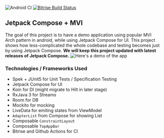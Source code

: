 ![Android CI](https://github.com/RivuChk/Jetpack-Compose-MVI-Demo/workflows/Android%20CI/badge.svg) [![Bitrise Build Status](https://app.bitrise.io/app/5390ecd9380aa236/status.svg?token=JSvXJ9uYLw1XL9riIPN1cQ)](https://app.bitrise.io/app/5390ecd9380aa236)
## Jetpack Compose + MVI
The goal of this project is to have a demo application using popular MVI Arch pattern in android, while using Jetpack Compose for UI. This project shows how less-complicated the whole codebase and testing becomes just by using Jetpack Compose.
**We will keep this project updated with latest releases of Jetpack Compose.**
![Here's a demo of the app](composable-demo.gif)

### Technologies / Frameworks Used
- Spek + JUnit5 for Unit Tests / Specification Testing
- Jetpack Compose for UI
- Koin for DI (might migrate to Hilt in later stage)
- RxJava 3 for Streams
- Room for DB
- Mockito for mocking
- LiveData for emiting states from ViewModel
- `AdapterList` from Compose for showing List
- Composable `ConstraintLayout`
- Composable `TopAppBar`
- Bitrise and Github Actions for CI